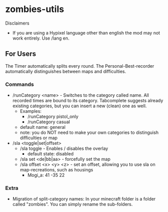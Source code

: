 # zombies-utils
Disclaimers
- If you are using a Hypixel language other than english the mod may not work entirely. Use /lang en.
## For Users
The Timer automatically splits every round. The Personal-Best-recorder automatically distinguishes between maps and difficulties.
### Commands
- /runCategory \<name> - Switches to the category called name. All recorded times are bound to its category. Tabcomplete suggests already existing categories, but you can insert a new (clean) one as well.
  - Examples:
    - /runCategory pistol_only
    - /runCategory casual
  - default name: general
  - note: you do NOT need to make your own categories to distinguish difficulties or map
- /sla \<toggle|set|offset>
  - /sla toggle - Enables / disables the overlay
    - default state: disabled
  - /sla set \<de|bb|aa> - forcefully set the map
  - /sla offset \<x> \<y> \<z> - set an offset, allowing you to use sla on map-recreations, such as housings
    - Mogi_a: 41 -35 22
### Extra
- Migration of split-category names: In your minecraft folder is a folder called "zombies". You can simply rename the sub-folders.
